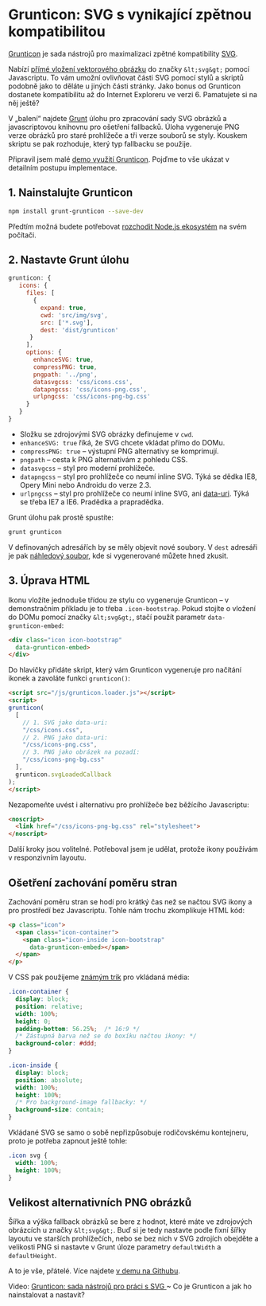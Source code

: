 # Grunticon: SVG s vynikající zpětnou kompatibilitou

[Grunticon](http://www.grunticon.com/) je sada nástrojů pro maximalizaci zpětné kompatibility [SVG](svg.md). 

Nabízí [přímé vložení vektorového obrázku](/prirucka/svg#moznost-primeho-vlozeni-jako-code-lt-svg-gt-code) do značky `&lt;svg&gt;` pomocí Javascriptu. To vám umožní ovlivňovat části SVG pomocí stylů a skriptů podobně jako to děláte u jiných části stránky. Jako bonus od Grunticon dostanete kompatibilitu až do Internet Exploreru ve verzi 6. Pamatujete si na něj ještě?

V „balení“ najdete [Grunt](grunt.md) úlohu pro zpracování sady SVG obrázků a javascriptovou knihovnu pro ošetření fallbacků. Úloha vygeneruje PNG verze obrázků pro staré prohlížeče a tři verze souborů se styly. Kouskem skriptu se pak rozhoduje, který typ fallbacku se použije.

Připravil jsem malé [demo využití Grunticon](https://github.com/machal/demo-grunticon). Pojďme to vše ukázat v detailním postupu implementace.

## 1. Nainstalujte Grunticon

```bash
npm install grunt-grunticon --save-dev
```

Předtím možná budete potřebovat [rozchodit Node.js ekosystém](node-instalace.md) na svém počítači.

## 2. Nastavte Grunt úlohu 

```javascript
grunticon: {
   icons: {
     files: [
       {
         expand: true,
         cwd: 'src/img/svg',
         src: ['*.svg'],
         dest: 'dist/grunticon'
      }   
     ], 
     options: {
       enhanceSVG: true,
       compressPNG: true,
       pngpath: '../png',         
       datasvgcss: 'css/icons.css',
       datapngcss: 'css/icons-png.css',
       urlpngcss: 'css/icons-png-bg.css'
     }       
   }
}  
``` 

- Složku se zdrojovými SVG obrázky definujeme v `cwd`. 
- `enhanceSVG: true` říká, že SVG chcete vkládat přímo do DOMu.
- `compressPNG: true` – výstupní  PNG alternativy se komprimují.
- `pngpath` – cesta k PNG alternativám z pohledu CSS.
- `datasvgcss` – styl pro moderní prohlížeče.
- `datapngcss` – styl pro prohlížeče co neumí inline SVG.  Týká se dědka IE8, Opery Mini nebo Androidu do verze 2.3.
- `urlpngcss` –  styl pro prohlížeče co neumí inline SVG, ani [data-uri](http://jecas.cz/data-uri). Týká se třeba IE7 a IE6. Pradědka a prapradědka.

Grunt úlohu pak prostě spustíte:

```bash
grunt grunticon
```

V definovaných adresářích by se měly objevit nové soubory. V `dest` adresáři je pak [náhledový soubor](https://github.com/machal/demo-grunticon/blob/master/dist/grunticon/preview.html), kde si vygenerované můžete hned zkusit.

## 3. Úprava HTML

Ikonu vložíte jednoduše třídou ze stylu co vygeneruje Grunticon – v demonstračním příkladu je to třeba `.icon-bootstrap`. Pokud stojíte o vložení do DOMu pomocí značky `&lt;svg&gt;`, stačí použít parametr `data-grunticon-embed`:

```html
<div class="icon icon-bootstrap" 
  data-grunticon-embed>
</div>
```

Do hlavičky přidáte skript, který vám Grunticon vygeneruje pro načítání ikonek a zavoláte funkci `grunticon()`:

```html
<script src="/js/grunticon.loader.js"></script>
<script>
grunticon(
  [
    // 1. SVG jako data-uri:
    "/css/icons.css",     
    // 2. PNG jako data-uri:
    "/css/icons-png.css",
    // 3. PNG jako obrázek na pozadí:    
    "/css/icons-png-bg.css"
  ],
  grunticon.svgLoadedCallback
);
</script>
```

Nezapomeňte uvést i alternativu pro prohlížeče bez běžícího Javascriptu:

```html
<noscript>
  <link href="/css/icons-png-bg.css" rel="stylesheet">
</noscript>
```

Další kroky jsou volitelné. Potřeboval jsem je udělat, protože ikony používám v responzivním layoutu. 

## Ošetření zachování poměru stran

Zachování poměru stran se hodí pro krátký čas než se načtou SVG ikony a pro prostředí bez Javascriptu.  Tohle nám trochu zkomplikuje HTML kód:

```html
<p class="icon">
  <span class="icon-container">
    <span class="icon-inside icon-bootstrap" 
      data-grunticon-embed></span>
  </span>
</p>
```

V CSS pak použijeme [známým trik](http://kratce.vzhurudolu.cz/post/44617199471/responzivn%C3%AD-m%C3%A9dia-se-zachov%C3%A1n%C3%ADm-pom%C4%9Bru-stran) pro vkládaná média:

```css
.icon-container {
  display: block;
  position: relative;
  width: 100%;	
  height: 0;
  padding-bottom: 56.25%;  /* 16:9 */
  /* Zástupná barva než se do boxíku načtou ikony: */
  background-color: #ddd;
}

.icon-inside {
  display: block;
  position: absolute;
  width: 100%;
  height: 100%;
  /* Pro background-image fallbacky: */
  background-size: contain; 
}
```

Vkládané SVG se samo o sobě nepřizpůsobuje rodičovskému kontejneru, proto je potřeba zapnout ještě tohle:

```css
.icon svg {
  width: 100%;
  height: 100%; 
}
```

## Velikost alternativních PNG obrázků

Šířka a výška fallback obrázků se bere z hodnot, které máte ve zdrojových obrázcích u značky `&lt;svg&gt;`.  Buď si je tedy nastavte podle fixní šířky layoutu ve starších prohlížečích, nebo se bez nich v SVG zdrojích obejděte a velikosti PNG si nastavte v Grunt úloze parametry `defaultWidth` a `defaultHeight`.

A to je vše, přátelé. Více najdete [v demu na Githubu](https://github.com/machal/demo-grunticon).

<p class="video">
Video: <a href="https://www.youtube.com/watch?v=jG49jWMSjSc">Grunticon: sada nástrojů pro práci s SVG </a> ~ Co je Grunticon a jak ho nainstalovat a nastavit?
</p>
